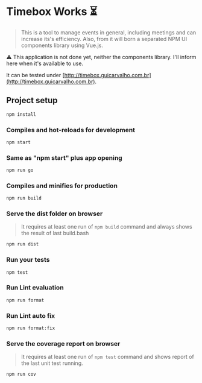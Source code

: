 # Timebox Works :hourglass_flowing_sand:

> This is a tool to manage events in general, including meetings and can increase its's efficiency. Also, from it will born a separated NPM UI components library using Vue.js.

:warning: This application is not done yet, neither the components library. I'll inform here when it's available to use.

It can be tested under [http://timebox.guicarvalho.com.br](http://timebox.guicarvalho.com.br).


## Project setup

```bash
npm install
```

### Compiles and hot-reloads for development

```bash
npm start
```

### Same as "npm start" plus app opening

```bash
npm run go
```

### Compiles and minifies for production

```bash
npm run build
```

### Serve the dist folder on browser

> It requires at least one run of `npm build` command and always shows the result of last build.bash

```bash
npm run dist
```

### Run your tests

```bash
npm test
```

### Run Lint evaluation

```bash
npm run format
```

### Run Lint auto fix

```bash
npm run format:fix
```

### Serve the coverage report on browser

> It requires at least one run of `npm test` command and shows report of the last unit test running.

```bash
npm run cov
```
